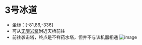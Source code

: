 # 3号冰道
- 坐标：[-81,86,-336]
- 可从[无限岩浆](https://github.com/PKU-SESS-MCserver/MCserver-Configuration/blob/main/facilities/%E4%B8%BB%E4%B8%96%E7%95%8C/%E4%B8%BB%E5%9F%BA%E5%9C%B0/%E6%97%A0%E9%99%90%E5%B2%A9%E6%B5%86.md)附近天桥前往
- 前往袭击塔，终点是不祥药水塔，但并不与该机器相通
![image](https://github.com/user-attachments/assets/986fdfd8-5838-4d0f-8a18-6944fff89316)
